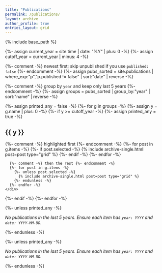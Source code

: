 ```yaml
---
title: "Publications"
permalink: /publications/
layout: archive
author_profile: true
entries_layout: grid
---
```


{% include base_path %}

{%- assign current_year = site.time | date: "%Y" | plus: 0 -%}
{%- assign cutoff_year  = current_year | minus: 4 -%}

{%- comment -%} newest first; skip unpublished if you use `published: false` {%- endcomment -%}
{%- assign pubs_sorted = site.publications | where_exp:"p","p.published != false" | sort:"date" | reverse -%}

{%- comment -%} group by `year` and keep only last 5 years {%- endcomment -%}
{%- assign groups = pubs_sorted | group_by:"year" | sort:"name" | reverse -%}

{%- assign printed_any = false -%}
{%- for g in groups -%}
  {%- assign y = g.name | plus: 0 -%}
  {%- if y >= cutoff_year -%}
    {%- assign printed_any = true -%}
    <h2 id="y{{ y }}">{{ y }}</h2>
    <div class="grid__wrapper">
      {%- comment -%} highlighted first {%- endcomment -%}
      {%- for post in g.items -%}
        {%- if post.selected -%}
          {% include archive-single.html post=post type="grid" %}
        {%- endif -%}
      {%- endfor -%}

      {%- comment -%} then the rest {%- endcomment -%}
      {%- for post in g.items -%}
        {%- unless post.selected -%}
          {% include archive-single.html post=post type="grid" %}
        {%- endunless -%}
      {%- endfor -%}
    </div>
  {%- endif -%}
{%- endfor -%}

{%- unless printed_any -%}
<p><em>No publications in the last 5 years. Ensure each item has <code>year: YYYY</code> and <code>date: YYYY-MM-DD</code>.</em></p>
{%- endunless -%}



{%- unless printed_any -%}
<p><em>No publications in the last 5 years. Ensure each item has <code>year: YYYY</code> and <code>date: YYYY-MM-DD</code>.</em></p>
{%- endunless -%}

